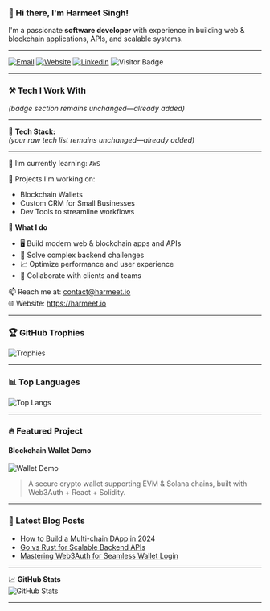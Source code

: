 ### 👋 Hi there, I'm Harmeet Singh!
I'm a passionate **software developer** with experience in building web & blockchain applications, APIs, and scalable systems.

---

[![Email](https://img.shields.io/badge/Email-contact@harmeet.io-red?style=flat-square&logo=gmail)](mailto:contact@harmeet.io)
[![Website](https://img.shields.io/badge/Website-harmeet.io-blue?style=flat-square&logo=google-chrome)](https://harmeet.io)
[![LinkedIn](https://img.shields.io/badge/LinkedIn-Connect-blue?style=flat-square&logo=linkedin)](https://linkedin.com/in/YOUR-LINKEDIN-ID)
![Visitor Badge](https://komarev.com/ghpvc/?username=singhharmeet-io&label=Profile+Views&style=flat-square&color=blue)

---

### ⚒️ Tech I Work With
*(badge section remains unchanged—already added)*

---

🔧 **Tech Stack:**  
*(your raw tech list remains unchanged—already added)*

---

🌱 I’m currently learning: `AWS`

🚀 Projects I'm working on:
- Blockchain Wallets
- Custom CRM for Small Businesses 
- Dev Tools to streamline workflows

💼 **What I do**  
- 🖥️ Build modern web & blockchain apps and APIs  
- 🧩 Solve complex backend challenges  
- 📈 Optimize performance and user experience  
- 💬 Collaborate with clients and teams

📫 Reach me at: contact@harmeet.io  
🌐 Website: https://harmeet.io

---

### 🏆 GitHub Trophies

![Trophies](https://github-profile-trophy.vercel.app/?username=singhharmeet-io&theme=radical&no-frame=true&title=Stars,Followers,Commit,PullRequest,Issues,Repositories)

---

### 📊 Top Languages

![Top Langs](https://github-readme-stats.vercel.app/api/top-langs/?username=singhharmeet-io&layout=compact&theme=radical)

---

### 🔥 Featured Project

#### Blockchain Wallet Demo
![Wallet Demo](https://your-demo-gif-or-image-link.com/demo.gif)
> A secure crypto wallet supporting EVM & Solana chains, built with Web3Auth + React + Solidity.

---

### 📝 Latest Blog Posts
- [How to Build a Multi-chain DApp in 2024](https://harmeet.io/blog/build-multichain-dapp)
- [Go vs Rust for Scalable Backend APIs](https://harmeet.io/blog/go-vs-rust-backend)
- [Mastering Web3Auth for Seamless Wallet Login](https://harmeet.io/blog/web3auth-integration)

---

📈 **GitHub Stats**  
![GitHub Stats](https://github-readme-stats.vercel.app/api?username=singhharmeet-io&show_icons=true&theme=radical)

---
